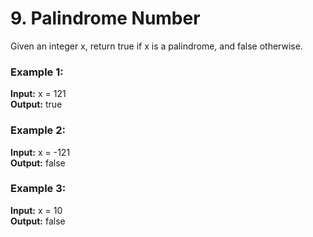 # 9. Palindrome Number
Given an integer x, return true if x is a palindrome, and false otherwise.

### Example 1:

**Input:** x = 121   
**Output:** true

### Example 2:

**Input:** x = -121  
**Output:** false

### Example 3:

**Input:** x = 10  
**Output:** false
